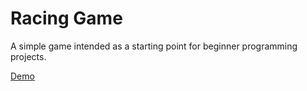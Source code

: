 # Racing Game

A simple game intended as a starting point for beginner programming projects.

[Demo](https://kaorahi.github.io/racing_game/racing.html)
